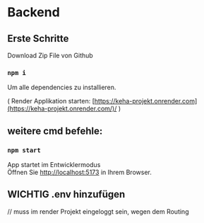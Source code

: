 # Backend

## Erste Schritte

Download Zip File von Github

### `npm i`
Um alle dependencies zu installieren.


( Render Applikation starten:
[https://keha-projekt.onrender.com](https://keha-projekt.onrender.com/)/ )


## weitere cmd befehle:


### `npm start`

App startet im Entwicklermodus\
Öffnen Sie  [http://localhost:5173](http://localhost:5173) in Ihrem Browser.


## WICHTIG .env hinzufügen

// muss im render Projekt eingeloggt sein, wegen dem Routing


